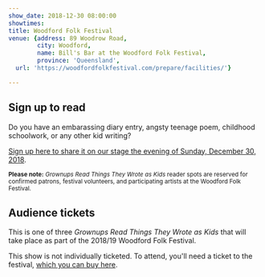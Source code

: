 ```yaml
---
show_date: 2018-12-30 08:00:00
showtimes:
title: Woodford Folk Festival
venue: {address: 89 Woodrow Road,
		city: Woodford,
		name: Bill's Bar at the Woodford Folk Festival,
		province: 'Queensland',
  url: 'https://woodfordfolkfestival.com/prepare/facilities/'}

---
```


## Sign up to read

Do you have an embarassing diary entry, angsty teenage poem, childhood schoolwork, or any other kid writing?

[Sign up here to share it on our stage the evening of Sunday, December 30, 2018](https://ti.to/grttwak/woodford-december-2018/with/x61ng-4uq9k).

<small>**Please note:** *Grownups Read Things They Wrote as Kids* reader spots are reserved for confirmed patrons, festival volunteers, and participating artists at the Woodford Folk Festival.</small>

## Audience tickets

This is one of three *Grownups Read Things They Wrote as Kids* that will take place as part of the 2018/19 Woodford Folk Festival.

This show is not individually ticketed. To attend, you'll need a ticket to the festival, [which you can buy here](https://woodfordfolkfestival.com/buy-tickets/).